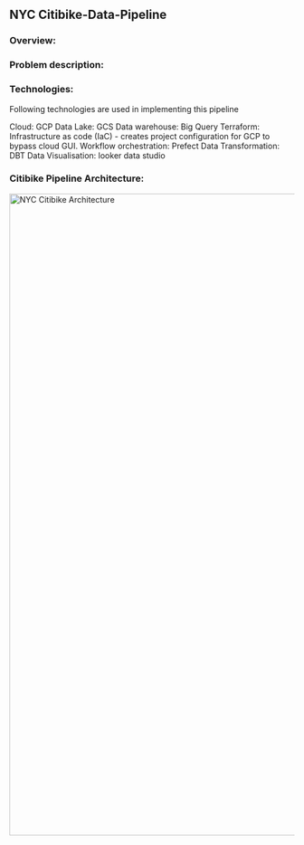 ## NYC Citibike-Data-Pipeline

### Overview:



### Problem description:




### Technologies:

Following technologies are used in implementing this pipeline

Cloud: GCP 
  Data Lake: GCS 
Data warehouse: Big Query
Terraform: Infrastructure as code (IaC) - creates project configuration for GCP to bypass cloud GUI.
Workflow orchestration: Prefect
Data Transformation: DBT
Data Visualisation: looker data studio


### Citibike Pipeline Architecture:

<img width="1135" alt="NYC Citibike Architecture" src="https://user-images.githubusercontent.com/10378935/229427753-8279653b-5eb4-43d5-87c3-1d31d6383914.png">


